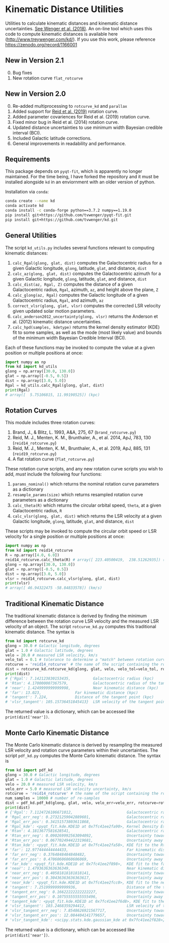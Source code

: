 # Kinematic Distance Utilities
Utilities to calculate kinematic distances and kinematic distance uncertainties. [See Wenger et al. (2018)](http://adsabs.harvard.edu/abs/2018ApJ...856...52W). An on-line tool which uses this code to compute kinematic distances is available here (http://www.treywenger.com/kd/). If you use this work, please reference https://zenodo.org/record/1166001

## New in Version 2.1
0. Bug fixes
1. New rotation curve `flat_rotcurve`

## New in Version 2.0
0. Re-added multiprocessing to `rotcurve_kd` and `parallax`
1. Added support for [Reid et al. (2019)](https://ui.adsabs.harvard.edu/abs/2019ApJ...885..131R/abstract) rotation curve.
2. Added parameter covariences for Reid et al. (2019) rotation curve.
3. Fixed minor bug in Reid et al. (2014) rotation curve.
4. Updated distance uncertainties to use minimum width Bayesian credible interval (BCI).
5. Included Galactic latitude corrections.
6. General improvements in readability and performance.

## Requirements
This package depends on `pyqt-fit`, which is apparently no longer
maintained. For the time being, I have forked the repository and it
must be installed alongside `kd` in an enviornment with an older
version of python.

Installation via `conda`:
```bash
conda create --name kd
conda activate kd
conda install -c conda-forge python==3.7.2 numpy==1.19.0
pip install git+https://github.com/tvwenger/pyqt-fit.git
pip install git+https://github.com/tvwenger/kd.git
```

## General Utilities
The script `kd_utils.py` includes several functions relevant to computing kinematic distances:
1. `calc_Rgal(glong, glat, dist)` computes the Galactocentric radius for a given Galactic longitude, `glong`, latitude, `glat`, and distance, `dist`
2. `calc_az(glong, glat, dist)` computes the Galactocentric azimuth for a given Galactic longitude, `glong`, latitude, `glat`, and distance, `dist`
3. `calc_dist(az, Rgal, Z)` computes the distance of a given Galactocentric radius, `Rgal`, azimuth, `az`, and height above the plane, `Z`
4. `calc_glong(az, Rgal)` computes the Galactic longitude of a given Galactocentric radius, `Rgal`, and azimuth, `az`
5. `correct_vlsr(glong, glat, vlsr)` computes the corrected LSR velocity given updated solar motion parameters.
6. `calc_anderson2012_uncertainty(glong, vlsr)` returns the Anderson et al. (2012) kinematic distance uncertainties.
7. `calc_hpd(samples, kdetype)` returns the kernel density estimator (KDE) fit to some samples, as well as the mode (most likely value) and bounds of the minimum width Bayesian Credible Interval (BCI).

Each of these functions may be invoked to compute the value at a given position or multiple positions at once:
```python
import numpy as np
from kd import kd_utils
glong = np.array([30.0, 130.0])
glat = np.array([-0.5, 0.5])
dist = np.array([3.0, 5.0])
Rgal = kd_utils.calc_Rgal(glong, glat, dist)
print(Rgal)
# array([  5.75106815, 11.99190525]) (kpc)
```

## Rotation Curves
This module includes three rotation curves: 
1. Brand, J., & Blitz, L. 1993, A&A, 275, 67 (`brand_rotcurve.py`)
2. Reid, M. J., Menten, K. M., Brunthaler, A., et al. 2014, ApJ, 783, 130 (`reid14_rotcurve.py`)
3. Reid, M. J., Menten, K. M., Brunthaler, A., et al. 2019, ApJ, 885, 131 (`reid19_rotcurve.py`)
4. A flat rotation curve (`flat_rotcurve.py`)

These rotation curve scripts, and any new rotation curve scripts you wish to add, *must* include the following four functions:
1. `params_nominal()` which returns the nominal rotation curve parameters as a dictionary
2. `resample_params(size)` which returns resampled rotation curve parameters as a dictionary
3. `calc_theta(R)` which returns the circular orbital speed, `theta`, at a given Galactocentric radius, `R`
4. `calc_vlsr(glong, glat, dist)` which returns the LSR velocity at a given Galactic longitude, `glong`, latitude, `glat`, and distance, `dist`

These scripts may be invoked to compute the circular orbit speed or LSR velocity for a single position or multiple positions at once:

```python
import numpy as np
from kd import reid14_rotcurve
R = np.array([4.0, 6.0])
reid14_rotcurve.calc_theta(R) # array([ 223.40500419,  238.51262935]) (km/s)
glong = np.array([30.0, 130.0])
glat = np.array([-0.5, 0.5])
dist = np.array([3.0, 5.0])
vlsr = reid14_rotcurve.calc_vlsr(glong, glat, dist)
print(vlsr)
# array([ 46.94322475 -58.84833578]) (km/s)
```

## Traditional Kinematic Distance
The traditional kinematic distance is derived by finding the minimum difference between the rotation curve LSR velocity and the measured LSR velocity of an object. The script `rotcurve_kd.py` computes this traditional kinematic distance. The syntax is
```python
from kd import rotcurve_kd
glong = 30.0 # Galactic longitude, degrees
glat = 1.0 # Galactic latitude, degrees
velo = 20.0 # measured LSR velocity, km/s
velo_tol = 0.1 # tolerance to determine a "match" between rotation curve and measured LSR velocity (km/s)
rotcurve = 'reid14_rotcurve' # the name of the script containing the rotation curve
dist = rotcurve_kd.rotcurve_kd(glong, glat, velo, velo_tol=velo_tol, rotcurve=rotcurve)
print(dist)
# {'Rgal': 7.142123830153435,          Galactocentric radius (kpc)
# 'Rtan': 4.170000007367579,	       Galactocentric radius of the tangent point (kpc)
# 'near': 1.4249999999999998,	       Near kinematic distance (kpc)
# 'far': 13.023,		       Far kinematic distance (kpc)
# 'tangent': 7.224,		       Distance of the tangent point (kpc)
# 'vlsr_tangent': 105.15736451845413}  LSR velocity of the tangent point (km/s)
```
The returned value is a dictionary, which can be accessed like `print(dist['near'])`.

## Monte Carlo Kinematic Distance
The Monte Carlo kinematic distance is derived by resampling the measured LSR velocity and rotation curve parameters within their uncertainties. The script `pdf_kd.py` computes the Monte Carlo kinematic distance. The syntax is
```python
from kd import pdf_kd
glong = 30.0 # Galactic longitude, degrees
glat = 1.0 # Galactic latitude, degrees
velo = 20.0 # measured LSR velocity, km/s
velo_err = 5.0 # measured LSR velocity uncertainty, km/s
rotcurve = 'reid14_rotcurve' # the name of the script containing the rotation curve
num_samples = 10000 # number of re-samples
dist = pdf_kd.pdf_kd(glong, glat, velo, velo_err=velo_err, rotcurve=rotcurve, num_samples=num_samples)
print(dist)
# {'Rgal': 7.1124726106671012,                        Galactocentric radius (kpc)
# 'Rgal_err_neg': 0.27321259042889601,                Galactocentric radius uncertainty toward the Galactic Center (kpc)
# 'Rgal_err_pos': 0.34151573803611868,                Galactocentric radius uncertainty away from the Galactic Center (kpc)
# 'Rgal_kde': <pyqt_fit.kde.KDE1D at 0x7fc41ee2fa90>, Kernel Density Estimator (KDE) fit to the Rgal probability distribution function (PDF)
# 'Rtan': 4.1813677581628541,                         Galactocentric radius of the tangent point (kpc)
# 'Rtan_err_neg': 0.090269992563094092,               Uncertainty toward the Galactic Center (kpc)
# 'Rtan_err_pos': 0.067702494422319681,               Uncertainty away from the Galactic Center (kpc)
# 'Rtan_kde': <pyqt_fit.kde.KDE1D at 0x7fc41ee2fa58>, KDE fit to the Rtan PDF
# 'far': 12.977444444444433,                          Far kinematic distance (kpc)
# 'far_err_neg': 0.3764848484848482,                  Uncertainty toward the Sun (kpc)
# 'far_err_pos': 0.47060606060606069,                 Uncertainty away from the Sun (kpc)
# 'far_kde': <pyqt_fit.kde.KDE1D at 0x7fc41ee2f898>,  KDE fit to the far PDF
# 'near': 1.4793636363636349,                         Near kinematic distance (kpc)
# 'near_err_neg': 0.40581818181818141,                Uncertainty toward the Sun (kpc)
# 'near_err_pos': 0.30436363636363617,                Uncertainty away from the Sun (kpc)
# 'near_kde': <pyqt_fit.kde.KDE1D at 0x7fc41ee2fcc0>, KDE fit to the near PDF
# 'tangent': 7.2519999999999936,                      Distance of the tangent point (kpc)
# 'tangent_err_neg': 0.16622222222222227,             Uncertainty toward the Sun (kpc)
# 'tangent_err_pos': 0.10755555555555496,             Uncertainty away from the Sun (kpc)
# 'tangent_kde': <pyqt_fit.kde.KDE1D at 0x7fc41ee2f6d8>, KDE fit to the tangent PDF
# 'vlsr_tangent': 103.2468359294412,                  LSR velocity of the tangent point (km/s)
# 'vlsr_tangent_err_neg': 7.8548626921567717,         Uncertainty toward negative LSR velocity (km/s)
# 'vlsr_tangent_err_pos': 12.084404141779657,         Uncertainty toward positive LSR velocity (km/s)
# 'vlsr_tangent_kde': <scipy.stats.kde.gaussian_kde at 0x7fc41ee2f828>} KDE fit to vlsr_tangent PDF
```
The returned value is a dictionary, which can be accessed like `print(dist['near'])`.
